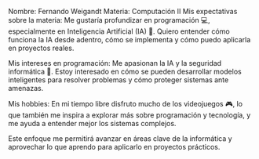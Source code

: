 Nombre: Fernando Weigandt
Materia: Computación II
Mis expectativas sobre la materia: Me gustaría profundizar en programación 💻, especialmente en Inteligencia Artificial (IA) 🤖. Quiero entender cómo funciona la IA desde adentro, cómo se implementa y cómo puedo aplicarla en proyectos reales.

Mis intereses en programación: Me apasionan la IA y la seguridad informática 🔐. Estoy interesado en cómo se pueden desarrollar modelos inteligentes para resolver problemas y cómo proteger sistemas ante amenazas.

Mis hobbies: En mi tiempo libre disfruto mucho de los videojuegos 🎮, lo que también me inspira a explorar más sobre programación y tecnología, y me ayuda a entender mejor los sistemas complejos.

Este enfoque me permitirá avanzar en áreas clave de la informática y aprovechar lo que aprendo para aplicarlo en proyectos prácticos.
